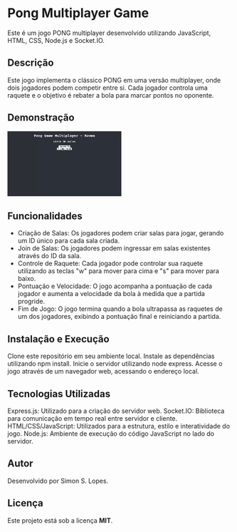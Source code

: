 # Pong Multiplayer Game

Este é um jogo PONG multiplayer desenvolvido utilizando JavaScript, HTML, CSS, Node.js e Socket.IO.

## Descrição

Este jogo implementa o clássico PONG em uma versão multiplayer, onde dois jogadores podem competir entre si. Cada jogador controla uma raquete e o objetivo é rebater a bola para marcar pontos no oponente.

## Demonstração

<img src="/assets//demo/20240307_011928-2.gif">

## Funcionalidades

- Criação de Salas: Os jogadores podem criar salas para jogar, gerando um ID único para cada sala criada.
- Join de Salas: Os jogadores podem ingressar em salas existentes através do ID da sala.
- Controle de Raquete: Cada jogador pode controlar sua raquete utilizando as teclas "w" para mover para cima e "s" para mover para baixo.
- Pontuação e Velocidade: O jogo acompanha a pontuação de cada jogador e aumenta a velocidade da bola à medida que a partida progride.
- Fim de Jogo: O jogo termina quando a bola ultrapassa as raquetes de um dos jogadores, exibindo a pontuação final e reiniciando a partida.

## Instalação e Execução

Clone este repositório em seu ambiente local.
Instale as dependências utilizando npm install.
Inicie o servidor utilizando node express.
Acesse o jogo através de um navegador web, acessando o endereço local.

## Tecnologias Utilizadas

Express.js: Utilizado para a criação do servidor web.
Socket.IO: Biblioteca para comunicação em tempo real entre servidor e cliente.
HTML/CSS/JavaScript: Utilizados para a estrutura, estilo e interatividade do jogo.
Node.js: Ambiente de execução do código JavaScript no lado do servidor.

## Autor

Desenvolvido por Simon S. Lopes.

## Licença

Este projeto está sob a licença **MIT**.